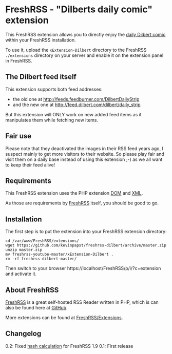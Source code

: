 # FreshRSS - "Dilberts daily comic" extension

This FreshRSS extension allows you to directly enjoy the [daily Dilbert comic](http://dilbert.com/) within your FreshRSS installation.

To use it, upload the ```xExtension-Dilbert``` directory to the FreshRSS `./extensions` directory on your server and enable it on the extension panel in FreshRSS.

## The Dilbert feed itself

This extension supports both feed addresses:

- the old one at http://feeds.feedburner.com/DilbertDailyStrip
- and the new one at http://feed.dilbert.com/dilbert/daily_strip 

But this extension will ONLY work on new added feed items as it manipulates them while fetching new items.

## Fair use

Please note that they deactivated the images in their RSS feed years ago, I suspect mainly to get more visitors to their website.
So please play fair and visit them on a daily base instead of using this extension ;-) as we all want to keep their feed alive!

## Requirements

This FreshRSS extension uses the PHP extension [DOM](http://php.net/dom) and [XML](http://php.net/xml).

As those are requirements by [FreshRSS](https://github.com/FreshRSS/FreshRSS) itself, you should be good to go.


## Installation

The first step is to put the extension into your FreshRSS extension directory:
```
cd /var/www/FreshRSS/extensions/
wget https://github.com/kevinpapst/freshrss-dilbert/archive/master.zip
unzip master.zip
mv freshrss-youtube-master/xExtension-Dilbert .
rm -rf freshrss-dilbert-master/
```

Then switch to your browser https://localhost/FreshRSS/p/i/?c=extension and activate it.

## About FreshRSS
[FreshRSS](https://freshrss.org/) is a great self-hosted RSS Reader written in PHP, which is can also be found here at [GitHub](https://github.com/FreshRSS/FreshRSS).

More extensions can be found at [FreshRSS/Extensions](https://github.com/FreshRSS/Extensions).

## Changelog

0.2: Fixed [hash calculation](https://github.com/FreshRSS/FreshRSS/issues/1706) for FreshRSS 1.9
0.1: First release
